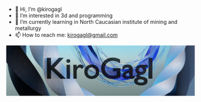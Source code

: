 - 👋 Hi, I’m @kirogagl
- 👀 I’m interested in 3d and programming
- 🌱 I’m currently learning in North Caucasian institute of mining and metallurgy
- 📫 How to reach me: kirogagl@gmail.com

<img src="https://github.com/kirogagl/kirogagl/blob/main/ava7.png">
<!---
kirogagl/kirogagl is a ✨ special ✨ repository because its `README.md` (this file) appears on your GitHub profile.
You can click the Preview link to take a look at your changes.
--->
